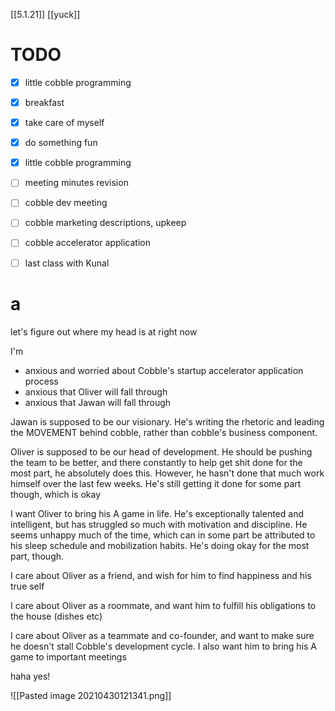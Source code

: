 
[[5.1.21]]
[[yuck]]

# TODO
- [x] little cobble programming
- [x] breakfast
- [x] take care of myself
- [x] do something fun
- [x] little cobble programming
- [ ] meeting minutes revision
- [ ] cobble dev meeting
- [ ] cobble marketing descriptions, upkeep
- [ ] cobble accelerator application
- [ ] last class with Kunal


# a
let's figure out where my head is at right now

I'm
- anxious and worried about Cobble's startup accelerator application process
- anxious that Oliver will fall through
- anxious that Jawan will fall through


Jawan is supposed to be our visionary. He's writing the rhetoric and leading the MOVEMENT behind cobble, rather than cobble's business component. 

Oliver is supposed to be our head of development. He should be pushing the team to be better, and there constantly to help get shit done
for the most part, he absolutely does this. However, he hasn't done that much work himself over the last few weeks. He's still getting it done for some part though, which is okay

I want Oliver to bring his A game in life. He's exceptionally talented and intelligent, but has struggled so much with motivation and discipline. He seems unhappy much of the time, which can in some part be attributed to his sleep schedule and mobilization habits. He's doing okay for the most part, though.

I care about Oliver as a friend, and wish for him to find happiness and his true self

I care about Oliver as a roommate, and want him to fulfill his obligations to the house (dishes etc)

I care about Oliver as a teammate and co-founder, and want to make sure he doesn't stall Cobble's development cycle. I also want him to bring his A game to important meetings





haha yes!


![[Pasted image 20210430121341.png]]
